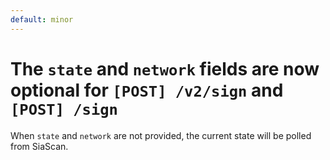 ```yaml
---
default: minor
---
```


# The `state` and `network` fields are now optional for `[POST] /v2/sign` and `[POST] /sign`

When `state` and `network` are not provided, the current state will be polled from SiaScan.
